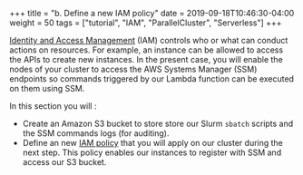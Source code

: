 +++
title = "b. Define a new IAM policy"
date = 2019-09-18T10:46:30-04:00
weight = 50
tags = ["tutorial", "IAM", "ParallelCluster", "Serverless"]
+++

[Identity and Access Management](https://docs.aws.amazon.com/IAM/latest/UserGuide/introduction.html) (IAM) controls who or what can conduct actions on resources. For example, an instance can be allowed to access the APIs to create new instances. In the present case, you will enable the nodes of your cluster to access the AWS Systems Manager (SSM) endpoints so commands triggered by our Lambda function can be executed on them using SSM.

In this section you will :

- Create an Amazon S3 bucket to store store our Slurm `sbatch` scripts and the SSM commands logs (for auditing).
- Define an new [IAM policy](https://docs.aws.amazon.com/IAM/latest/UserGuide/access_policies.html) that you will apply on our cluster during the next step. This policy enables our instances to register with SSM and access our S3 bucket.
